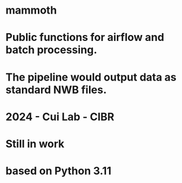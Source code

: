 # mammoth

# Public functions for airflow and batch processing.

# The pipeline would output data as standard NWB files.

# 2024 - Cui Lab - CIBR

#####
#####

# Still in work #

# based on Python 3.11 #